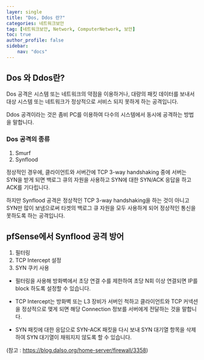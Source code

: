 ```yaml
---
layer: single
title: "Dos, Ddos 란?"
categories: 네트워크보안
tag: [네트워크보안, Network, ComputerNetwork, 보안]
toc: true
author_profile: false
sidebar: 
    nav: "docs"
---
```



## Dos 와 Ddos란?
Dos 공격은 시스템 또는 네트워크의 약점을 이용하거나, 대량의 패킷 데이터를 보내서
대상 시스템 또는 네트워크가 정상적으로 서비스 되지 못하게 하는 공격입니다.

Ddos 공격이라는 것은 좀비 PC를 이용하여 다수의 시스템에서 동시에 공격하는 방법을 말합니다.

### Dos 공격의 종류
1. Smurf
2. Synflood

정상적인 경우에, 클라이언트와 서버간에 TCP 3-way handshaking 중에 서버는
SYN을 받게 되면 백로그 큐의 자원을 사용하고 SYN에 대한 
SYN/ACK 응답을 하고 ACK를 기다립니다.

하지만 Synflood 공격은 정상적인 TCP 3-way handshaking을 하는 것이 아니고
SYN만 많이 보냄으로써 타겟의 백로그 큐 자원을 모두 사용하게 되어 정상적인 
통신을 못하도록 하는 공격입니다.


## pfSense에서 Synflood 공격 방어
1. 필터링
2. TCP Intercept 설정
3. SYN 쿠키 사용

- 필터링을 사용해 방화벽에서 초당 연결 수를 제한하여 초당 N회 이상 연결되면 IP를 block
하도록 설정할 수 있습니다.

- TCP Intercept는 방화벽 또는 L3 장비가 서버인 척하고 클라이언트와 TCP 커넥션을
정상적으로 맺게 되면 해당 Connection 정보를 서버에게 전달하는 것을 말합니다.

- SYN 패킷에 대한 응답으로 SYN-ACK 패킷을 다시 보내 SYN 대기열 항목을 삭제하여
SYN 대기열이 채워지지 않도록 할 수 있습니다.

(참고 : https://blog.dalso.org/home-server/firewall/3358)

